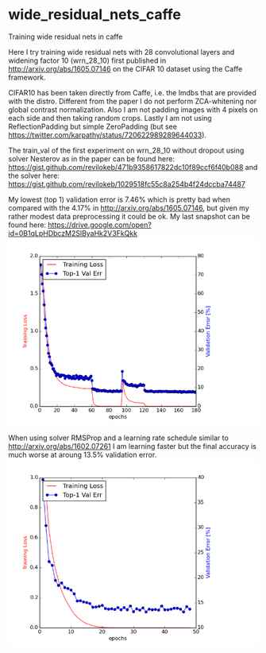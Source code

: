 # wide_residual_nets_caffe
Training wide residual nets in caffe

Here I try training wide residual nets with 28 convolutional layers and widening factor 10 (wrn_28_10) first published in 
http://arxiv.org/abs/1605.07146 on the CIFAR 10 dataset using the Caffe framework.

CIFAR10 has been taken directly from Caffe, i.e. the lmdbs that are provided with the distro. Different from the paper I do not perform ZCA-whitening
nor global contrast normalization. Also I am not padding images with 4 pixels on each side and then taking random crops. Lastly I am not 
using ReflectionPadding but simple ZeroPadding (but see https://twitter.com/karpathy/status/720622989289644033).

The train_val of the first experiment on wrn_28_10 without dropout using solver Nesterov as in the paper can be found here: https://gist.github.com/revilokeb/471b9358617822dc10f89ccf6f40b088 and 
the solver here: https://gist.github.com/revilokeb/1029518fc55c8a254b4f24dccba74487

My lowest (top 1) validation error is 7.46% which is pretty bad when compared with the 4.17% in http://arxiv.org/abs/1605.07146,
but given my rather modest data preprocessing it could be ok. My last snapshot can be found here: https://drive.google.com/open?id=0B1qLpHDbczM2SlByaHk2V3FkQkk
![Alt text](./wrn_cifar10_nesterov.png?raw=true "Current Validation Error / Training Loss")

When using solver RMSProp and a learning rate schedule similar to http://arxiv.org/abs/1602.07261 I am learning faster but the final accuracy is much worse at aroung 13.5% validation error.
![Alt text](./wrn_cifar10_rmsprop.png?raw=true "Current Validation Error / Training Loss")

